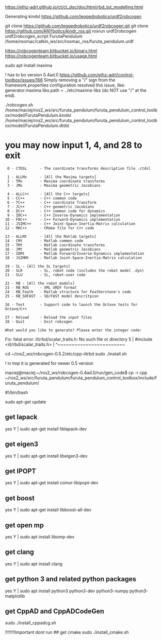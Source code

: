 
https://ethz-adrl.github.io/ct/ct_doc/doc/html/rbd_tut_modelling.html

Generating kindsl
https://github.com/leggedrobotics/urdf2robcogen

git clone https://github.com/leggedrobotics/urdf2robcogen.git
git clone  https://github.com/ANYbotics/kindr_ros.git
rosrun urdf2robcogen urdf2robcogen_script FurutaPendulum /home/roomac/catkin_ws/src/roomac_ros/furuta_pendulum.urdf

https://robcogenteam.bitbucket.io/binary.html
https://robcogenteam.bitbucket.io/usage.html

sudo apt install maxima

! has to bo version 0.4ad.0
https://github.com/ethz-adrl/control-toolbox/issues/166
Simply removing a "/" sign from the framework.properties configuration resolved this issue, like:
generator.maxima.libs.path = ../etc/maxima-libs (do NOT use "/" at the end).

./robcogen.sh /home/maciej/ros2_ws/src/furuta_pendulum/furuta_pendulum_control_toolbox/model/FurutaPendulum.kindsl /home/maciej/ros2_ws/src/furuta_pendulum/furuta_pendulum_control_toolbox/model/FurutaPendulum.dtdsl
# you may now input 1, 4, and 28 to exit

```
 0 - CTDSL      - The coordinate transforms description file .ctdsl

 1 - ALLMx      - [All the Maxima targets]
 2 - TMx        - Maxima coordinate transforms
 3 - JMx        - Maxima geometric Jacobians

 4 - ALLC++     - [All the C++ targets]
 5 - CC++       - C++ common code
 6 - TC++       - C++ coordinate Transform
 7 - JC++       - C++ geometric Jacobians
 8 - DC++       - C++ common code for dynamics
 9 - IDC++      - C++ Inverse-Dynamics implementation
10 - FDC++      - C++ Forward-Dynamics implementation
11 - JSIMC++    - C++ Joint-Space-Inertia-Matrix calculation
12 - MKC++      - CMake file for C++ code

13 - ALLMt      - [All the Matlab targets]
14 - CMt        - Matlab common code
15 - TMt        - Matlab coordinate transforms
16 - JMt        - Matlab geometric Jacobians
17 - IDMt       - Matlab Forward/Inverse-Dynamics implementation
18 - JSIMMt     - Matlab Joint-Space-Inertia-Matrix calculation

19 - SL - [All the SL targets]
20 - SLR        - SL, robot code (includes the robot model .dyn)
21 - SLU        - SL, robot-user code

22 - RB - [All the robot models]
23 - RB_ROS     - XML URDF format
24 - RB_Feath   - Matlab structure for Featherstone's code
25 - RB_SDFAST  - SD/FAST model descritpion

26 - Test       - Support code to launch the Octave tests for Octave/C++

27 - Reload     - Reload the input files
28 - Quit       - Exit robcogen

What would you like to generate? Please enter the integer code:
```

Fix:
fatal error: iit/rbd/scalar_traits.h: No such file or directory
    5 | #include <iit/rbd/scalar_traits.h>
      |          ^~~~~~~~~~~~~~~~~~~~~~~~~

cd ~/ros2_ws/robcogen-0.5.2/etc/cpp-iitrbd
sudo ./install.sh 

! in tmp it is generated for newer 0.5 version
<!-- /tmp/gen$ cp -r cpp/ /home/maciej/ros2_ws/src/furuta_pendulum/furuta_pendulum_control_toolbox/include/furuta_pendulum/ -->
maciej@maciej:~/ros2_ws/robcogen-0.4ad.0/run/gen_code$ cp -r cpp ~/ros2_ws/src/furuta_pendulum/furuta_pendulum_control_toolbox/include/furuta_pendulum/

#!/bin/bash

sudo apt-get update

## get lapack
yes Y | sudo apt-get install liblapack-dev

## get eigen3
yes Y | sudo apt-get install libeigen3-dev


## get IPOPT
yes Y | sudo apt-get install coinor-libipopt-dev

## get boost
yes Y | sudo apt-get install libboost-all-dev

## get open mp
yes Y | sudo apt install libomp-dev

## get clang
yes Y | sudo apt install clang

## get python 3 and related python packages
yes Y | sudo apt install python3 python3-dev python3-numpy python3-matplotlib

## get CppAD and CppADCodeGen
sudo ./install_cppadcg.sh


!!!!!!!!Important dont run ## get cmake sudo ./install_cmake.sh
